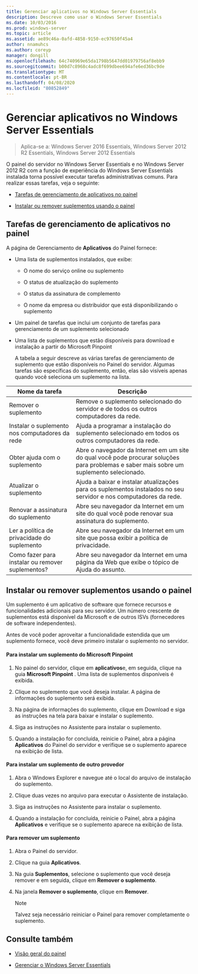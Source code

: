 ```yaml
---
title: Gerenciar aplicativos no Windows Server Essentials
description: Descreve como usar o Windows Server Essentials
ms.date: 10/03/2016
ms.prod: windows-server
ms.topic: article
ms.assetid: ae89c46a-0afd-4858-9150-ec97650f45a4
author: nnamuhcs
ms.author: coreyp
manager: dongill
ms.openlocfilehash: 64c740969e65da1798b5647dd01979756af8ebb9
ms.sourcegitcommit: b00d7c8968c4adc8f699dbee694afe6ed36bc9de
ms.translationtype: MT
ms.contentlocale: pt-BR
ms.lasthandoff: 04/08/2020
ms.locfileid: "80852849"
---
```

# <a name="manage-applications-in-windows-server-essentials"></a>Gerenciar aplicativos no Windows Server Essentials

>Aplica-se a: Windows Server 2016 Essentials, Windows Server 2012 R2 Essentials, Windows Server 2012 Essentials
 
 O painel do servidor no Windows Server Essentials e no Windows Server 2012 R2 com a função de experiência do Windows Server Essentials instalada torna possível executar tarefas administrativas comuns. Para realizar essas tarefas, veja o seguinte:  
  
-   [Tarefas de gerenciamento de aplicativos no painel](Manage-Applications-in-Windows-Server-Essentials.md#BKMK_1)  
  
-   [Instalar ou remover suplementos usando o painel](Manage-Applications-in-Windows-Server-Essentials.md#BKMK_2)  
  
##  <a name="application-management-tasks-in-the-dashboard"></a><a name="BKMK_1"></a>Tarefas de gerenciamento de aplicativos no painel  
 A página de Gerenciamento de **Aplicativos** do Painel fornece:  
  
- Uma lista de suplementos instalados, que exibe:  
  
  -   O nome do serviço online ou suplemento  
  
  -   O status de atualização do suplemento  
  
  -   O status da assinatura de complemento  
  
  -   O nome da empresa ou distribuidor que está disponibilizando o suplemento  
  
- Um painel de tarefas que inclui um conjunto de tarefas para gerenciamento de um suplemento selecionado  
  
- Uma lista de suplementos que estão disponíveis para download e instalação a partir do Microsoft Pinpoint  
  
  A tabela a seguir descreve as várias tarefas de gerenciamento de suplemento que estão disponíveis no Painel do servidor. Algumas tarefas são específicas do suplemento, então, elas são visíveis apenas quando você seleciona um suplemento na lista.  
  
|Nome da tarefa|Descrição|  
|---------------|-----------------|  
|Remover o suplemento|Remove o suplemento selecionado do servidor e de todos os outros computadores da rede.|  
|Instalar o suplemento nos computadores da rede|Ajuda a programar a instalação do suplemento selecionado em todos os outros computadores da rede.|  
|Obter ajuda com o suplemento|Abre o navegador da Internet em um site do qual você pode procurar soluções para problemas e saber mais sobre um suplemento selecionado.|  
|Atualizar o suplemento|Ajuda a baixar e instalar atualizações para os suplementos instalados no seu servidor e nos computadores da rede.|  
|Renovar a assinatura do suplemento|Abre seu navegador da Internet em um site do qual você pode renovar sua assinatura do suplemento.|  
|Ler a política de privacidade do suplemento|Abre seu navegador da Internet em um site que possa exibir a política de privacidade.|  
|Como fazer para instalar ou remover suplementos?|Abre seu navegador da Internet em uma página da Web que exibe o tópico de Ajuda do assunto.|  
  
##  <a name="install-or-remove-add-ins-using-the-dashboard"></a><a name="BKMK_2"></a>Instalar ou remover suplementos usando o painel  
 Um suplemento é um aplicativo de software que fornece recursos e funcionalidades adicionais para seu servidor. Um número crescente de suplementos está disponível da Microsoft e de outros ISVs (fornecedores de software independentes).  
  
 Antes de você poder aproveitar a funcionalidade estendida que um suplemento fornece, você deve primeiro instalar o suplemento no servidor.  
  
#### <a name="to-install-an-add-in-from-microsoft-pinpoint"></a>Para instalar um suplemento do Microsoft Pinpoint  
  
1.  No painel do servidor, clique em **aplicativos**e, em seguida, clique na guia **Microsoft Pinpoint** .  Uma lista de suplementos disponíveis é exibida.  
  
2.  Clique no suplemento que você deseja instalar. A página de informações do suplemento será exibida.  
  
3.  Na página de informações do suplemento, clique em Download e siga as instruções na tela para baixar e instalar o suplemento.  
  
4.  Siga as instruções no Assistente para instalar o suplemento.  
  
5.  Quando a instalação for concluída, reinicie o Painel, abra a página **Aplicativos** do Painel do servidor e verifique se o suplemento aparece na exibição de lista.  
  
#### <a name="to-install-an-add-in-from-another-provider"></a>Para instalar um suplemento de outro provedor  
  
1.  Abra o Windows Explorer e navegue até o local do arquivo de instalação do suplemento.  
  
2.  Clique duas vezes no arquivo para executar o Assistente de instalação.  
  
3.  Siga as instruções no Assistente para instalar o suplemento.  
  
4.  Quando a instalação for concluída, reinicie o Painel, abra a página **Aplicativos** e verifique se o suplemento aparece na exibição de lista.  
  
#### <a name="to-remove-an-add-in"></a>Para remover um suplemento  
  
1.  Abra o Painel do servidor.  
  
2.  Clique na guia **Aplicativos**.  
  
3.  Na guia **Suplementos**, selecione o suplemento que você deseja remover e em seguida, clique em **Remover o suplemento**.  
  
4.  Na janela **Remover o suplemento**, clique em **Remover**.  
  
    > [!NOTE]
    >  Talvez seja necessário reiniciar o Painel para remover completamente o suplemento.  
  
## <a name="see-also"></a>Consulte também  
  
-   [Visão geral do painel](Overview-of-the-Dashboard-in-Windows-Server-Essentials.md)  
  
-   [Gerenciar o Windows Server Essentials](Manage-Windows-Server-Essentials.md)
